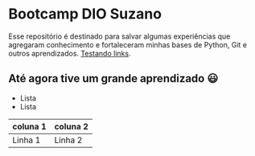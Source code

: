 
# Bootcamp DIO Suzano

Esse repositório é destinado para salvar algumas experiências que agregaram conhecimento e fortaleceram minhas bases de Python, Git e outros aprendizados. [Testando links](https://github.com/Ruanrochafeitosa).

## Até agora tive um grande aprendizado 😃

- Lista 
- Lista 

| coluna 1 | coluna 2|
|----------|---------|
|Linha 1   | Linha 2 |



